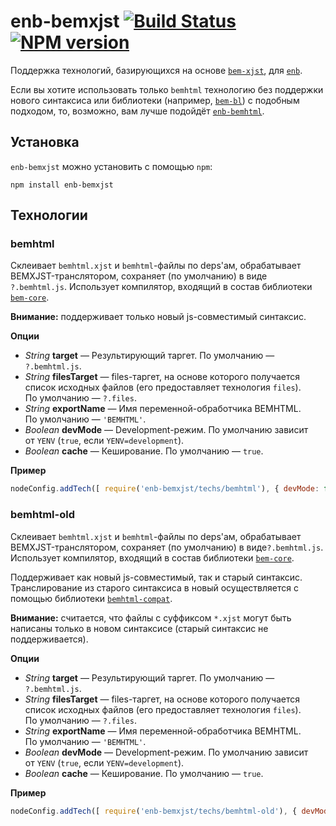 enb-bemxjst [![Build Status](https://travis-ci.org/enb-make/enb-bemxjst.png?branch=master)](https://travis-ci.org/enb-make/enb-bemxjst) [![NPM version](https://badge.fury.io/js/enb-bemxjst.png)](http://badge.fury.io/js/enb-bemxjst)
===========

Поддержка технологий, базирующихся на&nbsp;основе [`bem-xjst`](https://github.com/bem/bem-xjst), для [`enb`](https://github.com/enb-make/enb.git).

Если вы&nbsp;хотите использовать только `bemhtml` технологию без поддержки нового синтаксиса или библиотеки (например, [`bem-bl`](https://github.com/bem/bem-bl.git)) с&nbsp;подобным подходом, то, возможно, вам лучше подойдёт [`enb-bemhtml`](https://github.com/enb-make/enb-bemhtml.git).

Установка
---------

`enb-bemxjst` можно установить с&nbsp;помощью `npm`:

```
npm install enb-bemxjst
```

Технологии
----------

### bemhtml

Склеивает `bemhtml.xjst` и&nbsp;`bemhtml`-файлы по&nbsp;deps'ам, обрабатывает BEMXJST-транслятором, сохраняет (по&nbsp;умолчанию) в&nbsp;виде `?.bemhtml.js`.
Использует компилятор, входящий в&nbsp;состав библиотеки [`bem-core`](https://github.com/bem/bem-core).

**Внимание:** поддерживает только новый js-совместимый синтаксис.

**Опции**

* *String* **target**&nbsp;— Результирующий таргет. По&nbsp;умолчанию&nbsp;— `?.bemhtml.js`.
* *String* **filesTarget**&nbsp;— files-таргет, на&nbsp;основе которого получается список исходных файлов (его предоставляет технология `files`). По&nbsp;умолчанию&nbsp;— `?.files`.
* *String* **exportName**&nbsp;— Имя переменной-обработчика BEMHTML. По&nbsp;умолчанию&nbsp;— `'BEMHTML'`.
* *Boolean* **devMode**&nbsp;— Development-режим. По&nbsp;умолчанию зависит от&nbsp;`YENV` (`true`, если `YENV=development`).
* *Boolean* **cache**&nbsp;— Кеширование. По&nbsp;умолчанию&nbsp;— `true`.

**Пример**

```javascript
nodeConfig.addTech([ require('enb-bemxjst/techs/bemhtml'), { devMode: false } ]);
```

### bemhtml-old

Склеивает `bemhtml.xjst` и `bemhtml`-файлы по deps'ам, обрабатывает BEMXJST-транслятором, сохраняет (по умолчанию) в виде`?.bemhtml.js`.
Использует компилятор, входящий в состав библиотеки [`bem-core`](https://github.com/bem/bem-core).

Поддерживает как новый js-совместимый, так и старый синтаксис.
Транслирование из старого синтаксиса в новый осуществляется с помощью библиотеки [`bemhtml-compat`](https://github.com/bem/bemhtml-compat).

**Внимание:** считается, что файлы с суффиксом `*.xjst` могут быть написаны только в новом синтаксисе (старый синтаксис не поддерживается).

**Опции**

* *String* **target**&nbsp;— Результирующий таргет. По&nbsp;умолчанию&nbsp;— `?.bemhtml.js`.
* *String* **filesTarget**&nbsp;— files-таргет, на&nbsp;основе которого получается список исходных файлов (его предоставляет технология `files`). По&nbsp;умолчанию&nbsp;— `?.files`.
* *String* **exportName**&nbsp;— Имя переменной-обработчика BEMHTML. По&nbsp;умолчанию&nbsp;— `'BEMHTML'`.
* *Boolean* **devMode**&nbsp;— Development-режим. По&nbsp;умолчанию зависит от&nbsp;`YENV` (`true`, если `YENV=development`).
* *Boolean* **cache**&nbsp;— Кеширование. По&nbsp;умолчанию&nbsp;— `true`.

**Пример**

```javascript
nodeConfig.addTech([ require('enb-bemxjst/techs/bemhtml-old'), { devMode: false } ]);
```
